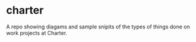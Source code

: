 # charter
A repo showing diagams and sample snipits of the types of things done on work projects at Charter.
